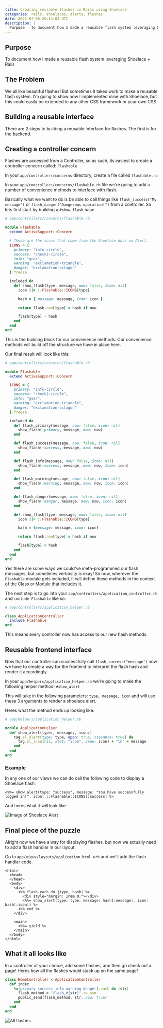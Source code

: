 ```yaml
---
title: Creating reusable flashes in Rails using Shoelace
categories: rails, shoelaces, alerts, flashes
date: 2021-07-06 20:14:04 UTC
description: |
  Purpose   To document how I made a reusable flash system leveraging Shoelace + Rails       ...
---
```


## Purpose

To document how I made a reusable flash system leveraging Shoelace + Rails

## The Problem

We all like beautiful flashes! But sometimes it takes work to make a reusable flash system. I'm going to show how I implemented mine with Shoelace, but this could easily be extended to any other CSS framework or your own CSS.

## Building a reusable interface

There are 2 steps to building a reusable interface for flashes. The first is for the backend.

## Creating a controller concern

Flashes are accessed from a Controller, so as such, its easiest to create a controller concern called: `Flashable`

In your `app/controllers/concerns` directory, create a file called `flashable.rb`

In your `app/controllers/concerns/flashable.rb` file we're going to add a number of convenience methods to interface with flash.

Basically what we want to do is be able to call things like `flash_success("My message")` or `flash_danger("Dangerous operation!")` from a controller. So lets first start by building a `#show_flash` base.

```rb
# app/controllers/concerns/flashable.rb

module Flashable
  extend ActiveSupport::Concern

  # These are the icons that come from the Shoelace docs on Alert.
  ICONS = {
    primary: "info-circle",
    success: "check2-circle",
    info: "gear",
    warning: "exclamation-triangle",
    danger: "exclamation-octagon"
  }.freeze

  included do
    def show_flash(type, message, now: false, icon: nil)
      icon ||= ::Flashable::ICONS[type]

      hash = { message: message, icon: icon }

      return flash.now[type] = hash if now

      flash[type] = hash
    end
  end
end
```

This is the building block for our convenience methods. Our convenience methods will build off the structure we have in place here.

Our final result will look like this:

```rb
# app/controllers/concerns/flashable.rb

module Flashable
  extend ActiveSupport::Concern

  ICONS = {
    primary: "info-circle",
    success: "check2-circle",
    info: "gear",
    warning: "exclamation-triangle",
    danger: "exclamation-octagon"
  }.freeze

  included do
    def flash_primary(message, now: false, icon: nil)
      show_flash(:primary, message, now: now)
    end

    def flash_success(message, now: false, icon: nil)
      show_flash(:success, message, now: now)
    end

    def flash_info(message, now: false, icon: nil)
      show_flash(:success, message, now: now, icon: icon)
    end

    def flash_warning(message, now: false, icon: nil)
      show_flash(:warning, message, now: now, icon: icon)
    end

    def flash_danger(message, now: false, icon: nil)
      show_flash(:danger, message, now: now, icon: icon)
    end

    def show_flash(type, message, now: false, icon: nil)
      icon ||= ::Flashable::ICONS[type]

      hash = {message: message, icon: icon}

      return flash.now[type] = hash if now

      flash[type] = hash
    end
  end
end

```

Yes there are some ways we could've meta-programmed our flash messages, but sometimes verbosity is okay! So now, wherever the `Flashable` module gets included, it will define these methods in the context of the Class or Module that includes it.

The next step is to go into your `app/controllers/application_controller.rb` and `include Flashable` like so:

```rb
# app/controllers/application_helper.rb

class ApplicationController
  include Flashable
end
```

This means every controller now has access to our new flash methods.

## Reusable frontend interface

Now that our controller can successfully call `flash_success("message")` now we have to create a way for the frontend to interpret the flash hash and render it accordingly.

In your `app/helpers/application_helper.rb` we're going to make the following helper method: `#show_alert`

This will take in the following parameters: `type, message, icon` and will use these 3 arguments to render a shoelace alert.

Heres what the method ends up looking like:

```rb
# app/helpers/application_helper.rb

module ApplicationHelper
  def show_alert(type:, message:, icon:)
    tag.sl_alert(type: type, open: true, closable: true) do
      tag.sl_icon(nil, slot: "icon", name: icon) + "\n" + message
    end
  end
end
```

### Example

In any one of our views we can do call the following code to display a Shoelace flash:

```erb
<%%= show_alert(type: "success", message: "You have successfully logged in!", icon: ::Flashable::ICONS[:success] %>
```

And heres what it will look like:

![Image of Shoelace Alert](https://dev-to-uploads.s3.amazonaws.com/uploads/articles/xcf8n7rbxrpsbg7c524n.png)


## Final piece of the puzzle

Alright now we have a way for displaying flashes, but now we actually need to add a flash handler in our layout.

Go to `app/views/layouts/application.html.erb` and we'll add the flash handler code.

```erb
<html>
  <head>
  </head>
  <body>
    <div>
      <%% flash.each do |type, hash| %>
        <div style="margin: 1rem 0;"></div>
        <%%= show_alert(type: type, message: hash[:message], icon: hash[:icon]) %>
      <%% end %>
    </div>

    <main>
      <%%= yield %>
    </main>
  </body>
</html>
```

## What it all looks like

In a controller of your choice, add some flashes, and then go check out a page! Heres how all the flashes would stack up on the same page!

```rb
class HomeController < ApplicationController
  def index
    %w[primary success info warning danger].each do |str|
      flash_method = "flash_#{str}".to_sym
      public_send(flash_method, str, now: true)
    end
  end
end
```

![All flashes](https://dev-to-uploads.s3.amazonaws.com/uploads/articles/lqiovesndo27of0c2l6j.png)


